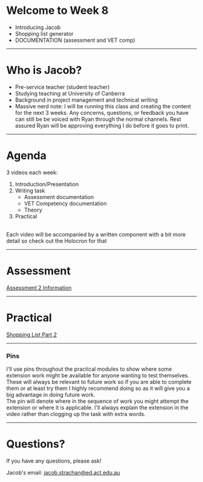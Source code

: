 # Welcome to Week 8

- Introducing Jacob
- Shopping list generator
- DOCUMENTATION (assessment and VET comp)

---
# Who is Jacob?
- Pre-service teacher (student teacher)
- Studying teaching at University of Canberra
- Background in project management and technical writing
- Massive nerd
note: I will be running this class and creating the content for the next 3 weeks. Any concerns, questions, or feedback you have can still be be voiced with Ryan through the normal channels. Rest assured Ryan will be approving everything I do before it goes to print. 

---

# Agenda

3 videos each week:
1. Introduction/Presentation
2. Writing task
	- Assessment documentation
	- VET Competency documentation
	- Theory
3. Practical
<br>
Each video will be accompanied by a written component with a bit more detail so check out the Holocron for that

---
# Assessment

[Assessment 2 Information](/WebDev/2-Digital-Applications/2024S2/assessment2-2024S2.md)


---

# Practical

 [Shopping List Part 2](/WebDev/_shared/Projects/ANH/shoppingListPart2.md)

---

### Pins
I'll use pins throughout the practical modules to show where some extension work might be available for anyone wanting to test themselves. These will always be relevant to future work so if you are able to complete them or at least try them I highly recommend doing so as it will give you a big advantage in doing future work.<br>
The pin will denote where in the sequence of work you might attempt the extension or where it is applicable. I'll always explain the extension in the video rather than clogging up the task with extra words.

---

# Questions?

If you have any questions, please ask!

Jacob's email: jacob.strachan@ed.act.edu.au